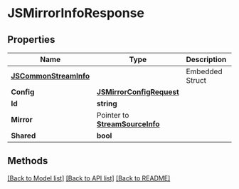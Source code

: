 # JSMirrorInfoResponse

## Properties

Name | Type | Description | Notes
------------ | ------------- | ------------- | -------------
 | [**JSCommonStreamInfo**](JSCommonStreamInfo.md) |   | Embedded Struct
**Config** | [**JSMirrorConfigRequest**](JSMirrorConfigRequest.md) |  | 
**Id** | **string** |  | 
**Mirror** | Pointer to [**StreamSourceInfo**](StreamSourceInfo.md) |  | [optional] 
**Shared** | **bool** |  | 

## Methods


[[Back to Model list]](../README.md#documentation-for-models) [[Back to API list]](../README.md#documentation-for-api-endpoints) [[Back to README]](../README.md)



